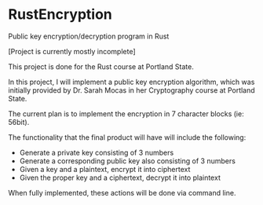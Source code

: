 # RustEncryption
Public key encryption/decryption program in Rust

[Project is currently mostly incomplete]

This project is done for the Rust course at Portland State.

In this project, I will implement a public key encryption algorithm, which was initially provided by Dr. Sarah Mocas in her Cryptography course at Portland State.

The current plan is to implement the encryption in 7 character blocks (ie: 56bit).

The functionality that the final product will have will include the following:
  - Generate a private key consisting of 3 numbers
  - Generate a corresponding public key also consisting of 3 numbers
  - Given a key and a plaintext, encrypt it into ciphertext
  - Given the proper key and a ciphertext, decrypt it into plaintext
  
  When fully implemented, these actions will be done via command line.
